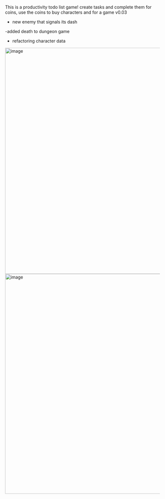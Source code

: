 This is a productivity todo list game!
create tasks and complete them for coins, use the coins to buy characters and for a game
v0.03

- new enemy that signals its dash

-added death to dungeon game

- refactoring character data

<img width="1197" height="735" alt="image" src="https://github.com/user-attachments/assets/bb2759f6-e3a3-440e-b9cf-25540846ad3c" />

<img width="1178" height="715" alt="image" src="https://github.com/user-attachments/assets/14802aeb-d131-4b7a-9ead-e4e2ee150036" />
